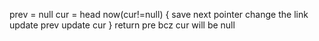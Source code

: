 prev = null
cur = head
now(cur!=null)
{
save next pointer
change the link
update prev
update cur
}
return pre bcz cur will be null